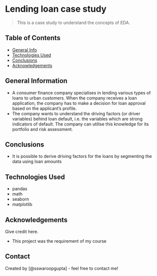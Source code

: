 # Lending loan case study
> This is a case study to understand the concepts of EDA.


## Table of Contents
* [General Info](#general-information)
* [Technologies Used](#technologies-used)
* [Conclusions](#conclusions)
* [Acknowledgements](#acknowledgements)

<!-- You can include any other section that is pertinent to your problem -->

## General Information
- A consumer finance company specialises in lending various types of loans to urban customers. When the company receives a loan application, the company has to make a decision for loan approval based on the applicant’s profile.
- The company wants to understand the driving factors (or driver variables) behind loan default, i.e. the variables which are strong indicators of default.  The company can utilise this knowledge for its portfolio and risk assessment. 

<!-- You don't have to answer all the questions - just the ones relevant to your project. -->

## Conclusions
- It is possible to derive driving factors for the loans by segmenting the data using loan amounts

## Technologies Used
- pandas
- math
- seaborn
- matplotlib

<!-- As the libraries versions keep on changing, it is recommended to mention the version of library used in this project -->

## Acknowledgements
Give credit here.
- This project was the requirement of my course

## Contact
Created by [@sswaroopgupta] - feel free to contact me!
